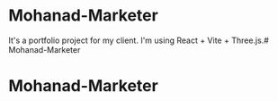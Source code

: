 # Mohanad-Marketer

It's a portfolio project for my client. I'm using React + Vite + Three.js.# Mohanad-Marketer
# Mohanad-Marketer
